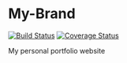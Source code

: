 # My-Brand

[![Build Status](https://travis-ci.com/ShemaM/My-Brand.svg?branch=develop)](https://travis-ci.com/ShemaM/My-Brand)
[![Coverage Status](https://coveralls.io/repos/github/ShemaM/My-Brand/badge.svg)](https://coveralls.io/github/ShemaM/My-Brand)

My personal portfolio website

